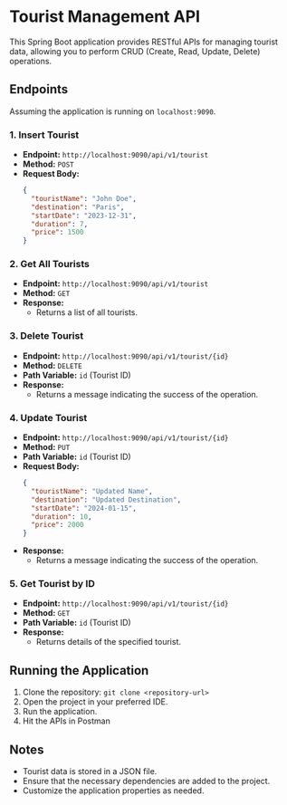 # Tourist Management API

This Spring Boot application provides RESTful APIs for managing tourist data, allowing you to perform CRUD (Create, Read, Update, Delete) operations.

## Endpoints

Assuming the application is running on `localhost:9090`.

### 1. Insert Tourist

- **Endpoint:** `http://localhost:9090/api/v1/tourist`
- **Method:** `POST`
- **Request Body:**
  ```json
  {
    "touristName": "John Doe",
    "destination": "Paris",
    "startDate": "2023-12-31",
    "duration": 7,
    "price": 1500
  }
  
### 2. Get All Tourists

- **Endpoint:** `http://localhost:9090/api/v1/tourist`
- **Method:** `GET`
- **Response:**
  - Returns a list of all tourists.

### 3. Delete Tourist

- **Endpoint:** `http://localhost:9090/api/v1/tourist/{id}`
- **Method:** `DELETE`
- **Path Variable:** `id` (Tourist ID)
- **Response:**
  - Returns a message indicating the success of the operation.

### 4. Update Tourist

- **Endpoint:** `http://localhost:9090/api/v1/tourist/{id}`
- **Method:** `PUT`
- **Path Variable:** `id` (Tourist ID)
- **Request Body:**
  ```json
  {
    "touristName": "Updated Name",
    "destination": "Updated Destination",
    "startDate": "2024-01-15",
    "duration": 10,
    "price": 2000
  }
- **Response:**
  - Returns a message indicating the success of the operation.
    
### 5. Get Tourist by ID

- **Endpoint:** `http://localhost:9090/api/v1/tourist/{id}`
- **Method:** `GET`
- **Path Variable:** `id` (Tourist ID)
- **Response:**
  - Returns details of the specified tourist.

## Running the Application

1. Clone the repository: `git clone <repository-url>`
2. Open the project in your preferred IDE.
3. Run the application.
3. Hit the APIs in Postman

## Notes

- Tourist data is stored in a JSON file.
- Ensure that the necessary dependencies are added to the project.
- Customize the application properties as needed.

